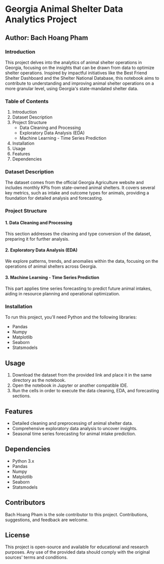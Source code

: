 # Georgia Animal Shelter Data Analytics Project

## Author: Bach Hoang Pham

### Introduction
This project delves into the analytics of animal shelter operations in Georgia, focusing on the insights that can be drawn from data to optimize shelter operations. Inspired by impactful initiatives like the Best Friend Shelter Dashboard and the Shelter National Database, this notebook aims to contribute to understanding and improving animal shelter operations on a more granular level, using Georgia's state-mandated shelter data.

### Table of Contents
1. Introduction
2. Dataset Description
3. Project Structure
    - Data Cleaning and Processing
    - Exploratory Data Analysis (EDA)
    - Machine Learning - Time Series Prediction
4. Installation
5. Usage
6. Features
7. Dependencies

### Dataset Description
The dataset comes from the official Georgia Agriculture website and includes monthly KPIs from state-owned animal shelters. It covers several key metrics, such as intake and outcome types for animals, providing a foundation for detailed analysis and forecasting.

### Project Structure
#### 1. Data Cleaning and Processing
This section addresses the cleaning and type conversion of the dataset, preparing it for further analysis.

#### 2. Exploratory Data Analysis (EDA)
We explore patterns, trends, and anomalies within the data, focusing on the operations of animal shelters across Georgia.

#### 3. Machine Learning - Time Series Prediction
This part applies time series forecasting to predict future animal intakes, aiding in resource planning and operational optimization.

### Installation
To run this project, you'll need Python and the following libraries:
- Pandas
- Numpy
- Matplotlib
- Seaborn
- Statsmodels

## Usage
1. Download the dataset from the provided link and place it in the same directory as the notebook.
2. Open the notebook in Jupyter or another compatible IDE.
3. Run the cells in order to execute the data cleaning, EDA, and forecasting sections.

## Features
- Detailed cleaning and preprocessing of animal shelter data.
- Comprehensive exploratory data analysis to uncover insights.
- Seasonal time series forecasting for animal intake prediction.

## Dependencies
- Python 3.x
- Pandas
- Numpy
- Matplotlib
- Seaborn
- Statsmodels

## Contributors
Bach Hoang Pham is the sole contributor to this project. Contributions, suggestions, and feedback are welcome.

## License
This project is open-source and available for educational and research purposes. Any use of the provided data should comply with the original sources' terms and conditions.
